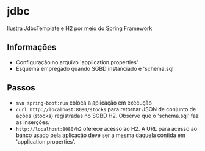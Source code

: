 # jdbc
Ilustra JdbcTemplate e H2 por meio do Spring Framework

## Informações
- Configuração no arquivo 'application.properties'
- Esquema empregado quando SGBD instanciado é 'schema.sql'

## Passos
- ```mvn spring-boot:run``` coloca a aplicação em execução
- ```curl http://localhost:8080/stocks``` para retornar JSON de conjunto 
de ações (stocks) registradas no SGBD H2. Observe que o 'schema.sql' faz
as inserções.
- ```http://localhost:8080/h2``` oferece acesso ao H2. A URL para acesso ao banco
usado pela aplicação deve ser a mesma daquela contida em 'application.properties'.

